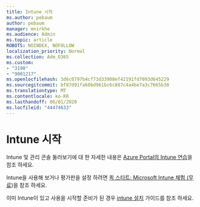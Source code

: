 ```yaml
---
title: Intune 시작
ms.author: pebaum
author: pebaum
manager: mnirkhe
ms.audience: Admin
ms.topic: article
ROBOTS: NOINDEX, NOFOLLOW
localization_priority: Normal
ms.collection: Adm_O365
ms.custom:
- "3190"
- "9001217"
ms.openlocfilehash: 3d6c0797b4cf73d33908ef42191fd7093d645229
ms.sourcegitcommit: bf87d91fa60bd961bc6c887c4a4be7a3c7665b38
ms.translationtype: MT
ms.contentlocale: ko-KR
ms.lasthandoff: 06/01/2020
ms.locfileid: "44474633"
---
```

# <a name="getting-started-with-intune"></a>Intune 시작

Intune 및 관리 콘솔 둘러보기에 대 한 자세한 내용은 [Azure Portal의 Intune 연습](https://docs.microsoft.com/intune/fundamentals/tutorial-walkthrough-intune-portal)을 참조 하세요.

Intune을 사용해 보거나 평가판을 설정 하려면 [퀵 스타트: Microsoft Intune 체험 (무료](https://docs.microsoft.com/intune/fundamentals/free-trial-sign-up))을 참조 하세요.

이미 Intune이 있고 사용을 시작할 준비가 된 경우 [intune 설치](https://docs.microsoft.com/intune/fundamentals/setup-steps) 가이드를 참조 하세요. 